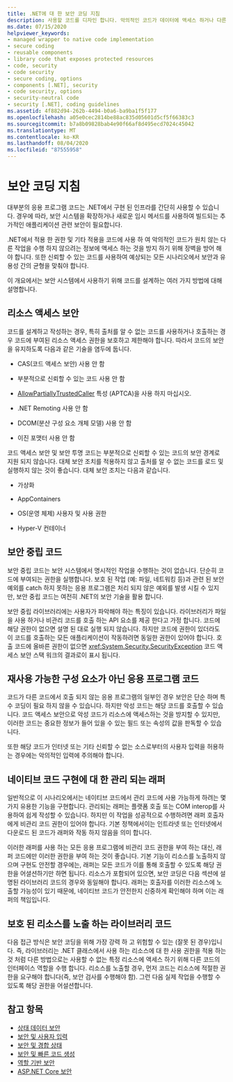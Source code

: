 ```yaml
---
title: .NET에 대 한 보안 코딩 지침
description: 사용할 코드를 디자인 합니다. 악의적인 코드가 데이터에 액세스 하거나 다른 작업을 수행 하지 못하도록 하는 데 도움이 되는 순 적용 권한 및 기타 적용.
ms.date: 07/15/2020
helpviewer_keywords:
- managed wrapper to native code implementation
- secure coding
- reusable components
- library code that exposes protected resources
- code, security
- code security
- secure coding, options
- components [.NET], security
- code security, options
- security-neutral code
- security [.NET], coding guidelines
ms.assetid: 4f882d94-262b-4494-b0a6-ba9ba1f5f177
ms.openlocfilehash: a05e0cec2814be88ac835d05601d5cf5f66383c3
ms.sourcegitcommit: b7a8b09828bab4e90f66af8d495ecd7024c45042
ms.translationtype: MT
ms.contentlocale: ko-KR
ms.lasthandoff: 08/04/2020
ms.locfileid: "87555958"
---
```

# <a name="secure-coding-guidelines"></a>보안 코딩 지침

대부분의 응용 프로그램 코드는 .NET에서 구현 된 인프라를 간단히 사용할 수 있습니다. 경우에 따라, 보안 시스템을 확장하거나 새로운 임시 메서드를 사용하여 빌드되는 추가적인 애플리케이션 관련 보안이 필요합니다.

.NET에서 적용 한 권한 및 기타 적용을 코드에 사용 하 여 악의적인 코드가 원치 않는 다른 작업을 수행 하지 않으려는 정보에 액세스 하는 것을 방지 하기 위해 장벽을 방어 해야 합니다. 또한 신뢰할 수 있는 코드를 사용하여 예상되는 모든 시나리오에서 보안과 유용성 간의 균형을 맞춰야 합니다.

이 개요에서는 보안 시스템에서 사용하기 위해 코드를 설계하는 여러 가지 방법에 대해 설명합니다.

## <a name="securing-resource-access"></a>리소스 액세스 보안

코드를 설계하고 작성하는 경우, 특히 출처를 알 수 없는 코드를 사용하거나 호출하는 경우 코드에 부여된 리소스 액세스 권한을 보호하고 제한해야 합니다. 따라서 코드의 보안을 유지하도록 다음과 같은 기술을 염두에 둡니다.

- CAS(코드 액세스 보안) 사용 안 함

- 부분적으로 신뢰할 수 있는 코드 사용 안 함

- [AllowPartiallyTrustedCaller](xref:System.Security.AllowPartiallyTrustedCallersAttribute) 특성 (APTCA)을 사용 하지 마십시오.

- .NET Remoting 사용 안 함

- DCOM(분산 구성 요소 개체 모델) 사용 안 함

- 이진 포맷터 사용 안 함

코드 액세스 보안 및 보안 투명 코드는 부분적으로 신뢰할 수 있는 코드의 보안 경계로 지원 되지 않습니다. 대체 보안 조치를 적용하지 않고 출처를 알 수 없는 코드를 로드 및 실행하지 않는 것이 좋습니다. 대체 보안 조치는 다음과 같습니다.

- 가상화

- AppContainers

- OS(운영 체제) 사용자 및 사용 권한

- Hyper-V 컨테이너

## <a name="security-neutral-code"></a>보안 중립 코드

보안 중립 코드는 보안 시스템에서 명시적인 작업을 수행하는 것이 없습니다. 단순히 코드에 부여되는 권한을 실행합니다. 보호 된 작업 (예: 파일, 네트워킹 등)과 관련 된 보안 예외를 catch 하지 못하는 응용 프로그램은 처리 되지 않은 예외를 발생 시킬 수 있지만, 보안 중립 코드는 여전히 .NET의 보안 기술을 활용 합니다.

보안 중립 라이브러리에는 사용자가 파악해야 하는 특징이 있습니다. 라이브러리가 파일을 사용 하거나 비관리 코드를 호출 하는 API 요소를 제공 한다고 가정 합니다. 코드에 해당 권한이 없으면 설명 된 대로 실행 되지 않습니다. 하지만 코드에 권한이 있더라도 이 코드를 호출하는 모든 애플리케이션이 작동하려면 동일한 권한이 있어야 합니다. 호출 코드에 올바른 권한이 없으면 <xref:System.Security.SecurityException> 코드 액세스 보안 스택 워크의 결과로이 표시 됩니다.

## <a name="application-code-that-isnt-a-reusable-component"></a>재사용 가능한 구성 요소가 아닌 응용 프로그램 코드

코드가 다른 코드에서 호출 되지 않는 응용 프로그램의 일부인 경우 보안은 단순 하며 특수 코딩이 필요 하지 않을 수 있습니다. 하지만 악성 코드는 해당 코드를 호출할 수 있습니다. 코드 액세스 보안으로 악성 코드가 리소스에 액세스하는 것을 방지할 수 있지만, 이러한 코드는 중요한 정보가 들어 있을 수 있는 필드 또는 속성의 값을 판독할 수 있습니다.

또한 해당 코드가 인터넷 또는 기타 신뢰할 수 없는 소스로부터의 사용자 입력을 허용하는 경우에는 악의적인 입력에 주의해야 합니다.

## <a name="managed-wrapper-to-native-code-implementation"></a>네이티브 코드 구현에 대 한 관리 되는 래퍼

일반적으로 이 시나리오에서는 네이티브 코드에서 관리 코드에 사용 가능하게 하려는 몇 가지 유용한 기능을 구현합니다. 관리되는 래퍼는 플랫폼 호출 또는 COM interop를 사용하여 쉽게 작성할 수 있습니다. 하지만 이 작업을 성공적으로 수행하려면 래퍼 호출자에게 비관리 코드 권한이 있어야 합니다. 기본 정책에서이는 인트라넷 또는 인터넷에서 다운로드 된 코드가 래퍼와 작동 하지 않음을 의미 합니다.

이러한 래퍼를 사용 하는 모든 응용 프로그램에 비관리 코드 권한을 부여 하는 대신, 래퍼 코드에만 이러한 권한을 부여 하는 것이 좋습니다. 기본 기능이 리소스를 노출하지 않으며 구현도 안전할 경우에는, 래퍼는 모든 코드가 이를 통해 호출할 수 있도록 해당 권한을 어셜션하기만 하면 됩니다. 리소스가 포함되어 있으면, 보안 코딩은 다음 섹션에 설명된 라이브러리 코드의 경우와 동일해야 합니다. 래퍼는 호출자를 이러한 리소스에 노출할 가능성이 있기 때문에, 네이티브 코드가 안전한지 신중하게 확인해야 하며 이는 래퍼의 책임입니다.

## <a name="library-code-that-exposes-protected-resources"></a>보호 된 리소스를 노출 하는 라이브러리 코드

다음 접근 방식은 보안 코딩을 위해 가장 강력 하 고 위험할 수 있는 (잘못 된 경우)입니다. 즉, 라이브러리는 .NET 클래스에서 사용 하는 리소스에 대 한 사용 권한을 적용 하는 것 처럼 다른 방법으로는 사용할 수 없는 특정 리소스에 액세스 하기 위해 다른 코드의 인터페이스 역할을 수행 합니다. 리소스를 노출할 경우, 먼저 코드는 리소스에 적절한 권한을 요구해야 합니다(즉, 보안 검사를 수행해야 함). 그런 다음 실제 작업을 수행할 수 있도록 해당 권한을 어설션합니다.

## <a name="see-also"></a>참고 항목

- [상태 데이터 보안](securing-state-data.md)
- [보안 및 사용자 입력](security-and-user-input.md)
- [보안 및 경합 상태](security-and-race-conditions.md)
- [보안 및 빠른 코드 생성](security-and-on-the-fly-code-generation.md)
- [역할 기반 보안](role-based-security.md)
- [ASP.NET Core 보안](/aspnet/core/security/)
